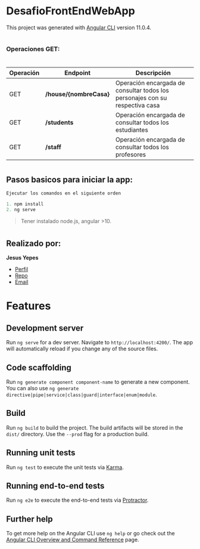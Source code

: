 # DesafioFrontEndWebApp

This project was generated with [Angular CLI](https://github.com/angular/angular-cli) version 11.0.4.

#
### Operaciones GET:
#


Operación    | Endpoint                    | Descripción
-------------| ----------------------------|-----------------------------------------------------------
 GET         | **/house/{nombreCasa}**     | Operación encargada de consultar todos los personajes con su respectiva casa 
 GET         | **/students**               | Operación encargada de consultar todos los estudiantes
 GET         | **/staff**                  | Operación encargada de consultar todos los profesores


#
## Pasos basicos para iniciar la app:

```typescript
Ejecutar los comandos en el siguiente orden 

1. npm install
2. ng serve

```

> Tener instalado node.js, angular >10.
#

## Realizado por:

**Jesus Yepes**

- [Perfil](https://github.com/jdyepes "Jesus Yepes")
- [Repo](https://github.com/jdyepes/DesafioFrontend "Desafio Frontend Test Angular")
- [Email](mailto:jesusyepes.1205@gmail.com?subject=FromGitHubProject "Hi!")

#
# Features
## Development server

Run `ng serve` for a dev server. Navigate to `http://localhost:4200/`. The app will automatically reload if you change any of the source files.

## Code scaffolding

Run `ng generate component component-name` to generate a new component. You can also use `ng generate directive|pipe|service|class|guard|interface|enum|module`.

## Build

Run `ng build` to build the project. The build artifacts will be stored in the `dist/` directory. Use the `--prod` flag for a production build.

## Running unit tests

Run `ng test` to execute the unit tests via [Karma](https://karma-runner.github.io).

## Running end-to-end tests

Run `ng e2e` to execute the end-to-end tests via [Protractor](http://www.protractortest.org/).

## Further help

To get more help on the Angular CLI use `ng help` or go check out the [Angular CLI Overview and Command Reference](https://angular.io/cli) page.
